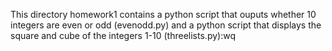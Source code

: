 This directory homework1 contains a python script that ouputs whether 10 integers are even or 
odd (evenodd.py) and a python script that displays the square and cube of the integers 1-10
(threelists.py):wq
